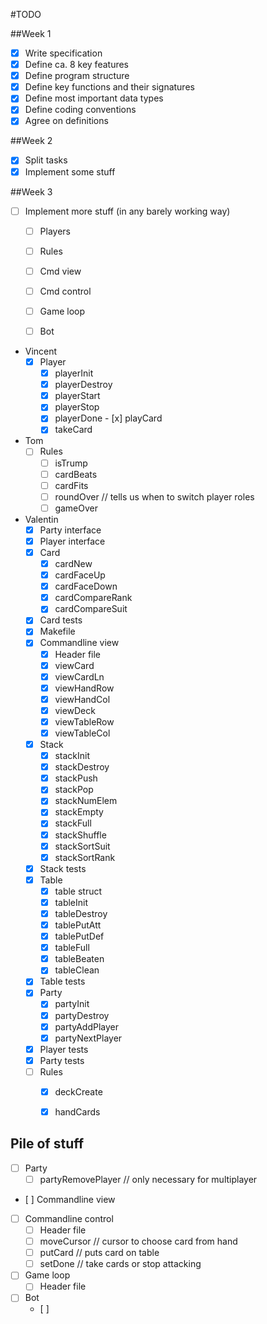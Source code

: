 #TODO

##Week 1
- [x] Write specification
- [x] Define ca. 8 key features
- [x] Define program structure
- [x] Define key functions and their signatures
- [x] Define most important data types
- [x] Define coding conventions
- [x] Agree on definitions

##Week 2
- [x] Split tasks
- [x] Implement some stuff

##Week 3
- [ ] Implement more stuff (in any barely working way)
	- [ ] Players
	- [ ] Rules
	- [ ] Cmd view
	- [ ] Cmd control
	- [ ] Game loop
	- [ ] Bot
  

- Vincent
	- [x] Player
		- [x] playerInit
		- [x] playerDestroy
		- [x] playerStart
		- [x] playerStop
		- [x] playerDone
		- [x] playCard
		- [x] takeCard
- Tom
	- [ ] Rules
		- [ ] isTrump
		- [ ] cardBeats
		- [ ] cardFits
		- [ ] roundOver // tells us when to switch player roles
		- [ ] gameOver
- Valentin
	- [x] Party interface
	- [x] Player interface
	- [x] Card
		- [x] cardNew
		- [x] cardFaceUp
		- [x] cardFaceDown
		- [x] cardCompareRank
		- [x] cardCompareSuit
	- [x] Card tests
	- [x] Makefile
	- [x] Commandline view
		- [x] Header file
		- [x] viewCard
		- [x] viewCardLn
		- [x] viewHandRow
		- [x] viewHandCol
		- [x] viewDeck
		- [x] viewTableRow
		- [x] viewTableCol
	- [x] Stack
		- [x] stackInit
		- [x] stackDestroy
		- [x] stackPush
		- [x] stackPop
		- [x] stackNumElem
		- [x] stackEmpty
		- [x] stackFull
		- [x] stackShuffle
		- [x] stackSortSuit
		- [x] stackSortRank
	- [x] Stack tests
	- [x] Table
		- [x] table struct
		- [x] tableInit
		- [x] tableDestroy
		- [x] tablePutAtt
		- [x] tablePutDef
		- [x] tableFull
		- [x] tableBeaten
		- [x] tableClean
	- [x] Table tests
	- [x] Party
		- [x] partyInit
		- [x] partyDestroy
		- [x] partyAddPlayer
		- [x] partyNextPlayer
	- [x] Player tests
	- [x] Party tests
	- [ ] Rules
		- [x] deckCreate
		- [x] handCards




## Pile of stuff
- [ ] Party
	- [ ] partyRemovePlayer // only necessary for multiplayer
- [ ] Commandline view
- [ ] Commandline control
	- [ ] Header file
	- [ ] moveCursor // cursor to choose card from hand
	- [ ] putCard // puts card on table
	- [ ] setDone // take cards or stop attacking
- [ ] Game loop
	- [ ] Header file
- [ ] Bot
	- [ ]
